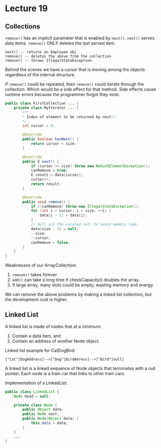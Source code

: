 # Lecture 19

## Collections

`remove()` has an implicit parameter that is enabled by `next()`.
`next()` serves data items.
`remove()` ONLY deletes the last served item.

```
next() -- returns an Employee obj
remove() -- deletes the above from the collection
remove() -- throws IllegalStateException
```

Behind the scenes we have a cursor that is moving among the objects regardless of the internal structure.

If `remove()` could be repeated, then `remove()` could iterate through the collection.
Which would be a side effect for that method.
Side effects cause runtime errors because the programmer forgot they exist.

```java
public class FirstCollection ... {
	private class MyIterator ... {
		/**
		* Index of element to be returned by next().
		*/
		int cursor = 0;

		@Override
		public boolean hasNext() {
			return cursor < size;
		}

		@Override
		public E next() {
			if (cursor >= size) throw new NoSuchElementException();
			canRemove = true;
			E result = data[cursor];
			cursor++;
			return result;
		}

		@Override
		public void remove() {
			if (!canRemove) throw new IllegalStateException();				
			for (int i = cursor; i < size; ++i) {
				data[i - 1] = data[i];
			}
			// Null out the vacated cell to avoid memory leak
			data[size - 1] = null;
			--size;
			--cursor;
			canRemove = false;
		}
	}
}
```

Weaknesses of our ArrayCollection:

1) `remove()` takes forever.
2) `add()` can take a long time if checkCapacity() doubles the array.
3) If large array, many slots could be empty, wasting memory and energy.

We can remove the above problems by making a linked list collection, but the development cost is higher.

## Linked List

A linked list is made of nodes that at a minimum:

1) Contain a data item, and
2) Contain an address of another Node object.

Linked list example for CatDogBird:

```
["Cat"|DogAddress]-->["Dog"|BirdAdress]-->["Bird"|null]
```

A linked list is a linked sequence of Node objects that terminates with a null pointer.
Each node is a train car that links to other train cars.

Implementation of a LinkedList:

```java
public class LinkedList {
	Node head = null;

	private class Node {
		public Object data;
		public Node next;
		public Node(Object data) {
			this.data = data;
		}
	}
	...
}
```
